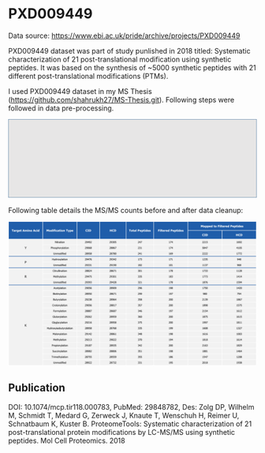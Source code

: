 # PXD009449

Data source: https://www.ebi.ac.uk/pride/archive/projects/PXD009449 

PXD009449 dataset was part of study punlished in 2018 titled: Systematic characterization of 21 post-translational modification using synthetic peptides. It was based on the synthesis of ~5000 synthetic peptides with 21 different post-translational modifications (PTMs).

I used PXD009449 dataset in my MS Thesis (https://github.com/shahrukh27/MS-Thesis.git). Following steps were followed in data pre-processing. 

![alt text](https://github.com/shahrukh27/PXD009449/blob/main/data_cleanup.png)

Following table details the MS/MS counts before and after data cleanup:

![alt text](https://github.com/shahrukh27/PXD009449/blob/main/msms_counts.png)

## Publication

DOI: 10.1074/mcp.tir118.000783, PubMed: 29848782, Des: Zolg DP, Wilhelm M, Schmidt T, Medard G, Zerweck J, Knaute T, Wenschuh H, Reimer U, Schnatbaum K, Kuster B. ProteomeTools: Systematic characterization of 21 post-translational protein modifications by LC-MS/MS using synthetic peptides. Mol Cell Proteomics. 2018

